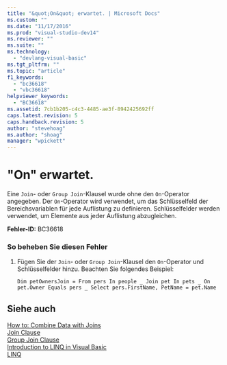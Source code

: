 ```yaml
---
title: "&quot;On&quot; erwartet. | Microsoft Docs"
ms.custom: ""
ms.date: "11/17/2016"
ms.prod: "visual-studio-dev14"
ms.reviewer: ""
ms.suite: ""
ms.technology: 
  - "devlang-visual-basic"
ms.tgt_pltfrm: ""
ms.topic: "article"
f1_keywords: 
  - "bc36618"
  - "vbc36618"
helpviewer_keywords: 
  - "BC36618"
ms.assetid: 7cb1b205-c4c3-4485-ae3f-8942425692ff
caps.latest.revision: 5
caps.handback.revision: 5
author: "stevehoag"
ms.author: "shoag"
manager: "wpickett"
---
```

# &quot;On&quot; erwartet.
Eine `Join`\- oder `Group Join`\-Klausel wurde ohne den `On`\-Operator angegeben. Der `On`\-Operator wird verwendet, um das Schlüsselfeld der Bereichsvariablen für jede Auflistung zu definieren. Schlüsselfelder werden verwendet, um Elemente aus jeder Auflistung abzugleichen.  
  
 **Fehler\-ID:** BC36618  
  
### So beheben Sie diesen Fehler  
  
1.  Fügen Sie der `Join`\- oder `Group Join`\-Klausel den `On`\-Operator und Schlüsselfelder hinzu. Beachten Sie folgendes Beispiel:  
  
    ```vb#  
    Dim petOwnersJoin = From pers In people _ Join pet In pets _ On pet.Owner Equals pers _ Select pers.FirstName, PetName = pet.Name  
    ```  
  
## Siehe auch  
 [How to: Combine Data with Joins](../../visual-basic/programming-guide/language-features/linq/how-to-combine-data-with-linq-by-using-joins.md)   
 [Join Clause](../../visual-basic/language-reference/queries/join-clause.md)   
 [Group Join Clause](../../visual-basic/language-reference/queries/group-join-clause.md)   
 [Introduction to LINQ in Visual Basic](../../visual-basic/programming-guide/language-features/linq/introduction-to-linq.md)   
 [LINQ](../../visual-basic/programming-guide/language-features/linq/index.md)